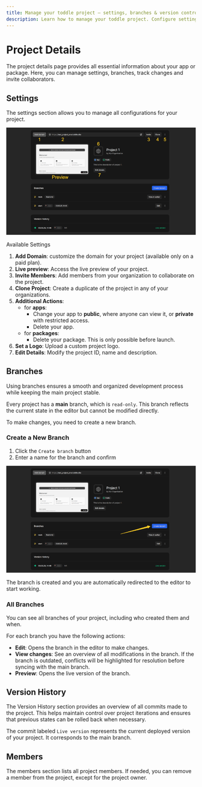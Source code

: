 ```yaml
---
title: Manage your toddle project – settings, branches & version control
description: Learn how to manage your toddle project. Configure settings, collaborate on branches with team members and track changes in version history.
---
```


# Project Details
The project details page provides all essential information about your app or package. Here, you can manage settings, branches, track changes and invite collaborators.

## Settings
The settings section allows you to manage all configurations for your project.

![Project Settings](project-settings.webp)

Available Settings
1. **Add Domain**: customize the domain for your project (available only on a paid plan).
2. **Live preview**: Access the live preview of your project.
3. **Invite Members**: Add members from your organization to collaborate on the project.
4. **Clone Project**: Create a duplicate of the project in any of your organizations.
5. **Additional Actions**:
    - for **apps**: 
        - Change your app to **public**, where anyone can view it, or **private** with restricted access.
        - Delete your app.
    - for **packages**:
        - Delete your package. This is only possible before launch.
6. **Set a Logo**: Upload a custom project logo.
7. **Edit Details**: Modify the project ID, name and description.

## Branches
Using branches ensures a smooth and organized development process while keeping the main project stable.

Every project has a **main** branch, which is `read-only`. This branch reflects the current state in the editor but cannot be modified directly.

To make changes, you need to create a new branch.

### Create a New Branch
1. Click the `Create branch` button
2. Enter a name for the branch and confirm

![Create New Branch](create-new-branch.webp)

The branch is created and you are automatically redirected to the editor to start working.

### All Branches
You can see all branches of your project, including who created them and when.

For each branch you have the following actions:
- **Edit**: Opens the branch in the editor to make changes.
- **View changes**: See an overview of all modifications in the branch. If the branch is outdated, conflicts will be highlighted for resolution before syncing with the main branch.
- **Preview**: Opens the live version of the branch.

## Version History
The Version History section provides an overview of all commits made to the project. This helps maintain control over project iterations and ensures that previous states can be rolled back when necessary.

The commit labeled `Live version` represents the current deployed version of your project. It corresponds to the main branch.

## Members
The members section lists all project members. If needed, you can remove a member from the project, except for the project owner.